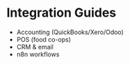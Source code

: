 # Integration Guides

- Accounting (QuickBooks/Xero/Odoo)
- POS (food co-ops)
- CRM & email
- n8n workflows
